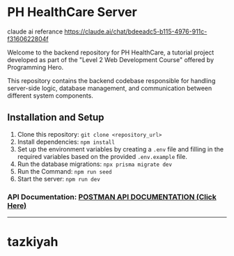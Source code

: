# PH HealthCare Server

claude ai referance
https://claude.ai/chat/bdeeadc5-b115-4976-911c-f3160622804f

Welcome to the backend repository for PH HealthCare, a tutorial project developed as part of the "Level 2 Web Development Course" offered by Programming Hero.

This repository contains the backend codebase responsible for handling server-side logic, database management, and communication between different system components.

<!-- ## Table of Contents
- [PH HealthCare Backend](#ph-healthcare-backend)
  - [Table of Contents](#table-of-contents)
  - [Technologies Used](#technologies-used)
  - [Features](#features)
  - [Installation and Setup](#installation-and-setup)
  - [Usage](#usage)
  - [API Endpoints](#api-endpoints)
  - [Contributing](#contributing)
  - [License](#license) -->

<!-- ## Technologies Used
- **Node.js**: Runtime environment for executing JavaScript code.
- **Express.js**: Web application framework for building APIs and handling HTTP requests.
- **Prisma**: ORM (Object-Relational Mapping) tool for database management.
- **PostgreSQL**: Relational database management system.
- **WEB RTC (Agora.io)**: Third-party service for real-time communication between users.
- **JWT**: JSON Web Tokens for secure authentication and authorization.
- **bcrypt**: Library for hashing passwords.
- **nodemailer**: Library for sending email notifications. -->

<!-- ## Features
- **User Authentication and Authorization**: Secure authentication using JWT tokens.
- **User Management**: CRUD operations for managing user accounts (Admin, Doctor, Patient).
- **Appointment Management**: Create, update, and delete appointments.
- **Real-time Communication**: Integration with WEB RTC for real-time communication between doctors and patients.
- **Prescription Management**: Create, update, and delete prescriptions.
- **Email Notifications**: Send email notifications for appointment confirmations, invoices, and prescription delivery. -->

## Installation and Setup

1. Clone this repository: `git clone <repository_url>`
2. Install dependencies: `npm install`
3. Set up the environment variables by creating a `.env` file and filling in the required variables based on the provided `.env.example` file.
4. Run the database migrations: `npx prisma migrate dev`
5. Run the Command: `npm run seed`
6. Start the server: `npm run dev`

### API Documentation: [POSTMAN API DOCUMENTATION (Click Here)](https://documenter.getpostman.com/view/26694209/2sA2xjyWRv)

---
# tazkiyah
